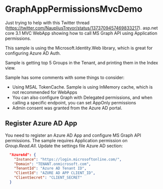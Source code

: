 # GraphAppPermissionsMvcDemo
Just trying to help with this Twitter thread (https://twitter.com/NaupliusTrevor/status/1373709457469833217). asp.net core 3.1 MVC WebApp showing how to call MS Graph API using Application permissions.

This sample is using the Microsoft.Identity.Web library, which is great for configuring Azure AD Auth.

Sample is getting top 5 Groups in the Tenant, and printing them in the Index view.

Sample has some comments with some things to consider:
  - Using MSAL TokenCache. Sample is using InMemory cache, which is not recommended for WebApps
  - You can also configure Graph with Delegated permissions, and when calling a specific endpoint, you can set AppOnly permissions
  - Admin consent was granted from the Azure AD portal.

## Register Azure AD App
You need to register an Azure AD App and configure MS Graph API permissions. The sample requires Application permission on _Group.Read.All_. Update the settings file Azure AD section:

```json
  "AzureAd": {
    "Instance": "https://login.microsoftonline.com/",
    "Domain": "TENANT.onmicrosoft.com",
    "TenantId": "Azure AD Tenant ID",
    "ClientId": "AZURE AD APP CLIENT_ID",
    "ClientSecret": "CLIENT_SECRET"
  }
```
